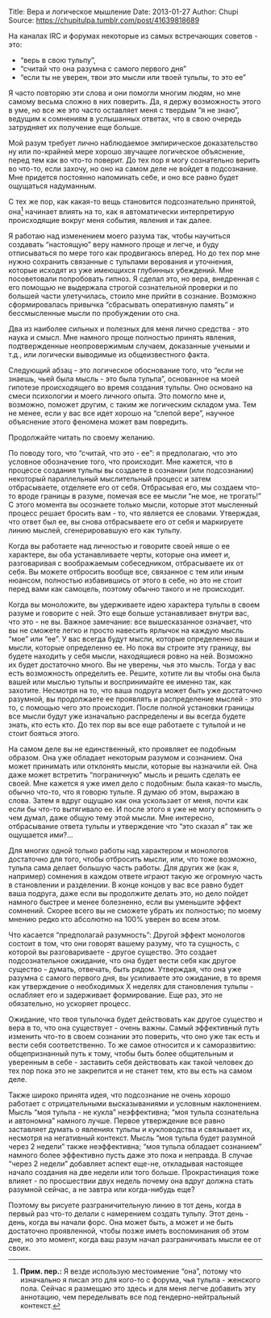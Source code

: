 Title: Вера и логическое мышление
Date: 2013-01-27
Author: Chupi
Source: https://chupitulpa.tumblr.com/post/41639818689

На каналах IRC и форумах некоторые из самых встречающих советов - это:

*   “верь в свою тульпу”,
*   “считай что она разумна с самого первого дня”
*   “если ты не уверен, твои это мысли или твоей тульпы, то это ее”

Я часто повторяю эти слова и они помогли многим людям, но мне самому весьма сложно в них поверить. Да, я держу возможность этого в уме, но все же это часто оставляет меня с твердым “я не знаю”, ведущим к сомнениям в услышанных ответах, что в свою очередь затрудняет их получение еще больше.

Мой разум требует лично наблюдаемое эмпирическое доказательство ну или по-крайней мере хорошо звучащее логическое объяснение, перед тем как во что-то поверит. До тех пор я могу сознательно верить во что-то, если захочу, но оно на самом деле не войдет в подсознание. Мне придется постоянно напоминать себе, и оно все равно будет ощущаться надуманным.

С тех же пор, как какая-то вещь становится подсознательно принятой, она[^1] начинает влиять на то, как я автоматически интерпретирую происходящие вокруг меня события, явления и так далее.

[^1]: **Прим. пер.:** Я везде использую местоимение “она”, потому что изначально я писал это для кого-то с форума, чья тульпа - женского пола. Сейчас я размещаю это здесь и для меня легче добавить эту аннотацию, чем переделывать все под гендерно-нейтральный контекст.

Я работаю над изменением моего разума так, чтобы научиться создавать “настоящую” веру намного проще и легче, и буду отписываться по мере того как продвигаюсь вперед. Но до тех пор мне нужно сохранить связанные с тульпами верования и уточнения, которые исходят из уже имеющихся глубинных убеждений. Мне посоветовали попробовать гипноз. Я сделал это, но вера, внедренная с его помощью не выдержала строгой сознательной проверки и по большей части улетучилась, стоило мне прийти в сознание. Возможно сформировалась привычка “сбрасывать оперативную память” и бессмысленные мысли по пробуждении ото сна.

Два из наиболее сильных и полезных для меня лично средства - это наука и смысл. Мне намного проще полностью принять явления, подтвержденные неопровержимым случаем, доказанные учеными и т.д., или логически выводимые из общеизвестного факта.

Следующий абзац - это логическое обоснование того, что “если не знаешь, чьей была мысль - это была тульпа”, основанное на моей гипотезе происходящего во время создания тульпы. Оно основано на смеси психологии и моего личного опыта. Это помогло мне и, возможно, поможет другим, с таким же логическим складом ума. Тем не менее, если у вас все идет хорошо на “слепой вере”, научное объяснение этого феномена может вам повредить.

Продолжайте читать по своему желанию.

По поводу того, что “считай, что это - ее”: я предполагаю, что это условное обозначение того, что происходит. Мне кажется, что в процессе создания тульпы вы создаете в сознании (или подсознании) некоторый параллельный мыслительный процесс и затем отбрасываете, отделяете его от себя. Отбрасывая его, мы создаем что-то вроде границы в разуме, помечая все ее мысли “не мое, не трогать!” С этого момента вы осознаете только мысли, которые этот мысленный процесс решает бросить вам - то, что является ее словами. Утверждая, что ответ был ее, вы снова отбрасываете его от себя и маркируете линию мыслей, сгенерировавшую его как тульпу.

Когда вы работаете над личностью и говорите своей няше о ее характере, вы оба устанавливаете черты, которые она имеет и, разговаривая с воображаемым собеседником, отбрасываете их от себя. Вы можете отбросить вообще все, связанное с тем или иным нюансом, полностью избавившись от этого в себе, но это не стоит перед вами как самоцель, поэтому обычно такого и не происходит.

Когда вы моноложите, вы удерживаете идею характера тульпы в своем разуме и говорите с ней. Это еще больше устанавливает внутри вас, что это - не вы. Важное замечание: все вышесказанное означает, что вы не сможете легко и просто навесить ярлычок на каждую мысль “мое” или “ее”. У вас всегда будут мысли, которые определенно ваши и мысли, которые определенно ее. Но пока вы строите эту границу, вы будете находить у себя мысли, находящиеся ровно на ней. Возможно их будет достаточно много. Вы не уверены, чья это мысль. Тогда у вас есть возможность определить ее. Решите, хотите ли вы чтобы она была вашей или мыслью тульпы и воспринимайте ее именно так, как захотите. Несмотря на то, что ваша подруга может быть уже достаточно разумной, вы продолжаете ее проявлять и распределение мыслей - это то, с помощью чего это происходит. После полной установки границы все мысли будут уже изначально распределены и вы всегда будете знать, кто есть кто. До тех пор вы все еще работаете с тульпой и не стоит бояться этого.

На самом деле вы не единственный, кто проявляет ее подобным образом. Она уже обладает некоторым разумом и сознанием. Она может принимать или отклонять мысли, которые вы назначили ей. Она даже может встретить “пограничную” мысль и решить сделать ее своей. Мне кажется я уже имел дело с подобным: была какая-то мысль, обычно что-то, что я говорю тульпе. Я думаю об этом, выражаю в слова. Затем я вдруг ощущаю как она ускользает от меня, почти как если бы что-то вытягивало ее. И после этого я уже не могу вспомнить о чем думал, даже общую тему этой мысли. Мне интересно, отбрасывание ответа тульпы и утверждение что “это сказал я” так же ощущается ими?…

Для многих одной только работы над характером и монологов достаточно для того, чтобы отбросить мысли, или, что тоже возможно, тульпа сама делает большую часть работы. Для других же (как я, например) сомнения в каждом ответе играют такую же огромную часть в становлении и разделении. В конце концов у вас все равно будет ваша подруга, даже если вы продолжите делать это, но дело пойдет намного быстрее и менее болезненно, если вы уменьшите эффект сомнений. Скорее всего вы не сможете убрать их полностью; по моему мнению редко кто абсолютно на 100% уверен во всем этом.

Что касается “предполагай разумность”: Другой эффект монологов состоит в том, что они говорят вашему разуму, что та сущность, с которой вы разговариваете - другое существо. Это создает подсознательное ожидание, что она будет вести себя как другое существо - думать, отвечать, быть рядом. Утверждая, что она уже разумна с самого первого дня, вы усиливаете это ожидание, в то время как утверждение о необходимых Х неделях для становления тульпы - ослабляет его и задерживает формирование. Еще раз, это не обязательно, но ускоряет процесс.

Ожидание, что твоя тульпочка будет действовать как другое существо и вера в то, что она существует - очень важны. Самый эффективный путь изменить что-то в своем сознании это поверить, что оно уже так есть и вести себя соответственно. То же самое относится и к саморазвитию: общепризнанный путь к тому, чтобы быть более общительным и уверенным в себе - заставить себя действовать как такой человек до тех пор пока это не закрепится и не станет тем, кто вы есть на самом деле.

Также широко принята идея, что подсознание не очень хорошо работает с отрицательными высказываниями и условным наклонением. Мысль “моя тульпа - не кукла” неэффективна; “моя тульпа сознательна и автономна” намного лучше. Первое утверждение все равно заставляет думать о явлениях тульпы и кукловодства и связывает их, несмотря на негативный контекст. Мысль “моя тульпа будет разумной через 2 недели” также неэффективна; “моя тульпа обладает сознанием” намного более эффективно пусть даже это пока и неправда. В случае “через 2 недели” добавляет аспект еще-не, откладывая настоящее начало создания на две недели или того больше. Прокрастинация тоже влияет - по просшествии двух недель почему она вдруг должна стать разумной сейчас, а не завтра или когда-нибудь еще?

Поэтому вы рисуете разграничительную линию в тот день, когда в первый раз что-то делали с намерением создать тульпу. Этот день - день, когда вы начали форс. Она может быть, а может и не быть достаточно проявленной, чтобы позже иметь воспоминания об этом дне, но это момент, когда ваш разум начал разграничивать мысли ее от своих.